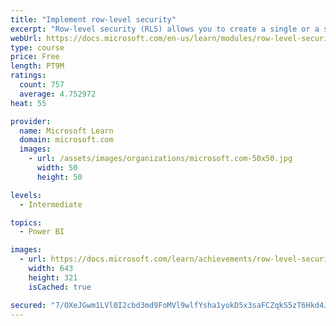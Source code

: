```yaml
---
title: "Implement row-level security"
excerpt: "Row-level security (RLS) allows you to create a single or a set of reports that targets data for a specific user. In this module, you will learn how to implement RLS by using either a static or dynamic method and how Microsoft Power BI simplifies testing RLS in Power BI Desktop and Power BI service."
webUrl: https://docs.microsoft.com/en-us/learn/modules/row-level-security-power-bi/
type: course
price: Free
length: PT9M
ratings:
  count: 757
  average: 4.752972
heat: 55

provider:
  name: Microsoft Learn
  domain: microsoft.com
  images:
    - url: /assets/images/organizations/microsoft.com-50x50.jpg
      width: 50
      height: 50

levels:
  - Intermediate

topics:
  - Power BI

images:
  - url: https://docs.microsoft.com/learn/achievements/row-level-security-power-bi-social.png
    width: 643
    height: 321
    isCached: true

secured: "7/OXeJGwm1LVl0I2cbd3md9FoMVl9wlfYsha1yokD5x3saFCZqkS5zT6Hkd4JJ6zw9RJUCrtlnhdt1IgyLU0vAOq7j/KlDzTQ2c/de1FX8OQoMfn4CnZmX66eCz57+8MDo75/Gv8HuNWMhwEHeIQwM2ifDG27C/yC4+UXDeZ8kiAFpniOqdWnVNbI8mebUk8iROF7A/1khoGTvWedjulaEMw1p5DNBz3+EGX7oXRFvwGoNNO3ZvCHP48CZfj43agrR0uyAlDsXkz9QuA89++A8t1Dybbs0PtT6KDQLrLZ85ACRoMEoaQts376VpNyPVciGSkopfUnbucZGF+0zkojuKZIfVPSwAt9+62DReiUcXx6w/qdoIPvojdnx4IxI3+iyFK2FRS45eTGK3TUdBwZa8xx5w5TnLC+K2wFJQffRc=;KeXesMWUJPKsyS77jOX/MA=="
---
```


